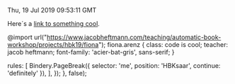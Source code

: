 Thu, 19 Jul 2019 09:53:11 GMT

Here´s a <a href="https://www.jacobheftmann.com/teaching/automatic-book-workshop">link to something cool</a>.

@import url("https://www.jacobheftmann.com/teaching/automatic-book-workshop/projects/hbk19/fiona");
fiona.arenz {
  class: code is cool;
  teacher: jacob heftmann;
  font-family: 'acier-bat-gris', sans-serif;
}

rules: [
  Bindery.PageBreak({
    selector: 'me',
    position: 'HBKsaar',
    continue: 'definitely'
  }),
  ],
});
}, false);
